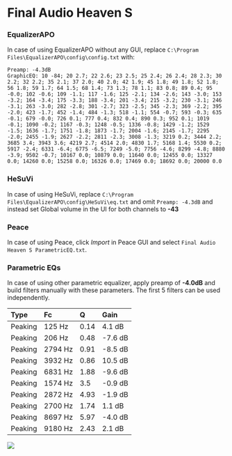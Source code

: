 # Final Audio Heaven S

### EqualizerAPO
In case of using EqualizerAPO without any GUI, replace `C:\Program Files\EqualizerAPO\config\config.txt`
with:
```
Preamp: -4.3dB
GraphicEQ: 10 -84; 20 2.7; 22 2.6; 23 2.5; 25 2.4; 26 2.4; 28 2.3; 30 2.2; 32 2.2; 35 2.1; 37 2.0; 40 2.0; 42 1.9; 45 1.8; 49 1.8; 52 1.8; 56 1.8; 59 1.7; 64 1.5; 68 1.4; 73 1.3; 78 1.1; 83 0.8; 89 0.4; 95 -0.0; 102 -0.6; 109 -1.1; 117 -1.6; 125 -2.1; 134 -2.6; 143 -3.0; 153 -3.2; 164 -3.4; 175 -3.3; 188 -3.4; 201 -3.4; 215 -3.2; 230 -3.1; 246 -3.1; 263 -3.0; 282 -2.8; 301 -2.7; 323 -2.5; 345 -2.3; 369 -2.2; 395 -2.0; 423 -1.7; 452 -1.4; 484 -1.3; 518 -1.1; 554 -0.7; 593 -0.3; 635 -0.1; 679 -0.0; 726 0.1; 777 0.4; 832 0.4; 890 0.3; 952 0.1; 1019 -0.1; 1090 -0.2; 1167 -0.3; 1248 -0.5; 1336 -0.8; 1429 -1.2; 1529 -1.5; 1636 -1.7; 1751 -1.8; 1873 -1.7; 2004 -1.6; 2145 -1.7; 2295 -2.0; 2455 -1.9; 2627 -2.2; 2811 -2.3; 3008 -1.3; 3219 0.2; 3444 2.2; 3685 3.4; 3943 3.6; 4219 2.7; 4514 2.0; 4830 1.7; 5168 1.4; 5530 0.2; 5917 -2.4; 6331 -6.4; 6775 -6.5; 7249 -5.0; 7756 -4.6; 8299 -4.8; 8880 -3.9; 9502 -0.7; 10167 0.0; 10879 0.0; 11640 0.0; 12455 0.0; 13327 0.0; 14260 0.0; 15258 0.0; 16326 0.0; 17469 0.0; 18692 0.0; 20000 0.0
```

### HeSuVi
In case of using HeSuVi, replace `C:\Program Files\EqualizerAPO\config\HeSuVi\eq.txt` and omit `Preamp:
-4.3dB` and instead set Global volume in the UI for both channels to **-43**

### Peace
In case of using Peace, click *Import* in Peace GUI and select `Final Audio Heaven S ParametricEQ.txt`.

### Parametric EQs
In case of using other parametric equalizer, apply preamp of **-4.0dB** and build filters manually with
these parameters. The first 5 filters can be used independently.

| Type    | Fc      |    Q | Gain    |
|:--------|:--------|:-----|:--------|
| Peaking | 125 Hz  | 0.14 | 4.1 dB  |
| Peaking | 206 Hz  | 0.48 | -7.6 dB |
| Peaking | 2794 Hz | 0.91 | -8.5 dB |
| Peaking | 3932 Hz | 0.86 | 10.5 dB |
| Peaking | 6831 Hz | 1.88 | -9.6 dB |
| Peaking | 1574 Hz | 3.5  | -0.9 dB |
| Peaking | 2872 Hz | 4.93 | -1.9 dB |
| Peaking | 2700 Hz | 1.74 | 1.1 dB  |
| Peaking | 8697 Hz | 5.97 | -4.0 dB |
| Peaking | 9180 Hz | 2.43 | 2.1 dB  |

![](https://raw.githubusercontent.com/jaakkopasanen/AutoEq/master/results/innerfidelity/sbaf-serious/Final%20Audio%20Heaven%20S/Final%20Audio%20Heaven%20S.png)